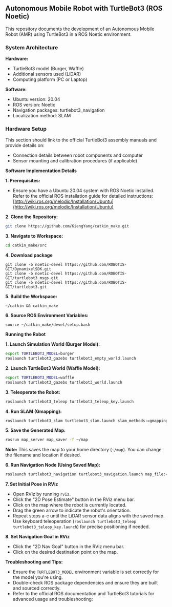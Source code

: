 ## Autonomous Mobile Robot with TurtleBot3 (ROS Noetic)

This repository documents the development of an Autonomous Mobile Robot (AMR) using TurtleBot3 in a ROS Noetic environment.

### System Architecture

**Hardware:**

* TurtleBot3 model (Burger, Waffle) 
* Additional sensors used (LiDAR) 
* Computing platform (PC or Laptop)

**Software:**

* Ubuntu version: 20.04
* ROS version: Noetic
* Navigation packages: turtlebot3_navigation
* Localization method: SLAM
  
### Hardware Setup

This section should link to the official TurtleBot3 assembly manuals and provide details on:

* Connection details between robot components and computer
* Sensor mounting and calibration procedures (if applicable)


**Software Implementation Details**

**1. Prerequisites:**

   - Ensure you have a Ubuntu 20.04 system with ROS Noetic installed. Refer to the official ROS installation guide for detailed instructions: [http://wiki.ros.org/melodic/Installation/Ubuntu](http://wiki.ros.org/melodic/Installation/Ubuntu)

**2. Clone the Repository:**

   ```bash
   git clone https://github.com/KiengYang/catkin_make.git
   ```

**3. Navigate to Workspace:**

   ```bash
   cd catkin_make/src
   ```

**4. Download package**

   ```git clone -b noetic-devel https://github.com/ROBOTIS-GIT/turtlebot3_simulations.git
git clone -b noetic-devel https://github.com/ROBOTIS-GIT/DynamixelSDK.git
git clone -b noetic-devel https://github.com/ROBOTIS-GIT/turtlebot3_msgs.git
git clone -b noetic-devel https://github.com/ROBOTIS-GIT/turtlebot3.git
   ```

**5. Build the Workspace:**

   ```cd
   ~/catkin && catkin_make
   ```

**6. Source ROS Environment Variables:**

   ```source ~/catkin_make/devel/setup.bash```

**Running the Robot**

**1. Launch Simulation World (Burger Model):**

   ```bash
   export TURTLEBOT3_MODEL=burger
   roslaunch turtlebot3_gazebo turtlebot3_empty_world.launch
   ```

**2. Launch TurtleBot3 World (Waffle Model):**

   ```bash
   export TURTLEBOT3_MODEL=waffle
   roslaunch turtlebot3_gazebo turtlebot3_world.launch
   ```

**3. Teleoperate the Robot:**

   ```bash
   roslaunch turtlebot3_teleop turtlebot3_teleop_key.launch
   ```

**4. Run SLAM (Gmapping):**

   ```bash
   roslaunch turtlebot3_slam turtlebot3_slam.launch slam_methods:=gmapping
   ```

**5. Save the Generated Map:**

   ```bash
   rosrun map_server map_saver -f ~/map
   ```

   **Note:** This saves the map to your home directory (`~/map`). You can change the filename and location if desired.

**6. Run Navigation Node (Using Saved Map):**

   ```bash
   roslaunch turtlebot3_navigation turtlebot3_navigation.launch map_file:=$HOME/map.yaml
   ```

**7. Set Initial Pose in RViz**

   - Open RViz by running `rviz`.
   - Click the "2D Pose Estimate" button in the RViz menu bar.
   - Click on the map where the robot is currently located.
   - Drag the green arrow to indicate the robot's orientation.
   - Repeat steps a-c until the LiDAR sensor data aligns with the saved map. Use keyboard teleoperation (`roslaunch turtlebot3_teleop turtlebot3_teleop_key.launch`) for precise positioning if needed.

**8. Set Navigation Goal in RViz**

   - Click the "2D Nav Goal" button in the RViz menu bar.
   - Click on the desired destination point on the map.

**Troubleshooting and Tips:**

* Ensure the `TURTLEBOT3_MODEL` environment variable is set correctly for the model you're using.
* Double-check ROS package dependencies and ensure they are built and sourced correctly.
* Refer to the official ROS documentation and TurtleBot3 tutorials for advanced usage and troubleshooting: 
